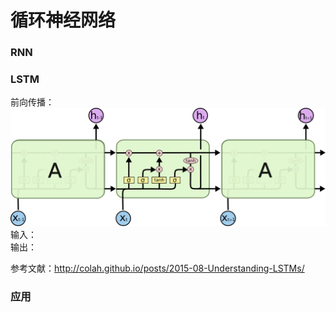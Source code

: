 循环神经网络
====
### RNN

### LSTM
前向传播：<br>
![LSTM神经元](/docs/ml/images/12-1.jpg)
输入：<br>
输出：<br>

参考文献：http://colah.github.io/posts/2015-08-Understanding-LSTMs/

### 应用
